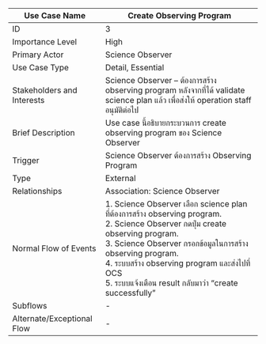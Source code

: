 
| Use Case Name           | Create Observing Program                                      |
|-------------------------|---------------------------------------------------------------|
| ID                      | 3                                                             |
| Importance Level        | High                                                          |
| Primary Actor           | Science Observer                                              |
| Use Case Type           | Detail, Essential                                             |
| Stakeholders and Interests | Science Observer – ต้องการสร้าง observing program หลังจากที่ได้ validate science plan แล้ว เพื่อส่งให้ operation staff อนุมัติต่อไป |
| Brief Description       | Use case นี้อธิบายกระบวนการ create observing program ของ Science Observer |
| Trigger                 | Science Observer ต้องการสร้าง Observing Program         |
| Type                    | External                                                      |
| Relationships           | Association: Science Observer                                 |
| Normal Flow of Events   | 1. Science Observer เลือก science plan ที่ต้องการสร้าง observing program. <br> 2. Science Observer กดปุ่ม create observing program. <br> 3. Science Observer กรอกข้อมูลในการสร้าง observing program. <br> 4. ระบบสร้าง observing program และส่งไปที่ OCS <br> 5. ระบบแจ้งเตือน result กลับมาว่า “create successfully” |
| Subflows                | -                                                             |
| Alternate/Exceptional Flow | -                                                           |

